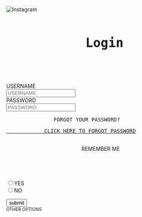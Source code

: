 
<html lang="en">
<head>
<meta charset="UTF-8">
<meta http-equiv="X-UA-Compatible" content="IE=edge">
<meta name="viewport" content="width=<device-width>, initial-scale=1.0">

</head>
<body>
<img SRC="https://www.instagram.com/static/images/web/logged_out_wordmark.png/7a252de00b20.png" alt="Instagram">
<br>
<SPAN><PRE><header><big><b><H1> Login</H1></b></big></header></PRE></SPAN>
<FORM>
<BR>
<SPAN>
<label>USERNAME</label>
<BR>
<input type="text" placeholder="USERNAME">
<BR>
<label>PASSWORD</label>
<BR>
<input type="password" placeholder="PASSWORD"><BR>
<footer><PRE>               FORGOT YOUR PASSWORD?</PRE></footer>
    <footer><PRE><A href="https://www.instagram.com/accounts/password/reset/">            CLICK HERE TO FORGOT PASSWORD</A></PRE></footer>
<BR>
<header>REMEMBER ME</header> 
    <BR>
<label for="YES">
        <INPUT type="radio" value="YES"  name="YES" id="YES">YES</label>
            <BR>
                <label for="NO"><INPUT type="radio" value="NO" name="YES" id="NO">NO</label>
                    <BR>
                        
<button>submit</button>
</span>
<BR>
<SMALL>OTHER OPTIONS</SMALL>
</FORM>
</body>
</html>
